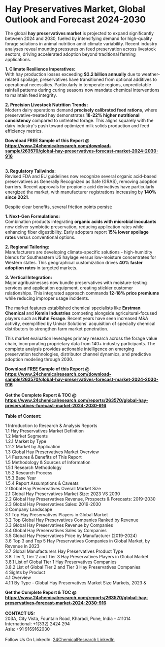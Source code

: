 <h1>Hay Preservatives Market, Global Outlook and Forecast 2024-2030</h1><p>The global <strong>hay preservatives market</strong> is projected to expand significantly between 2024 and 2030, fueled by intensifying demand for high-quality forage solutions in animal nutrition amid climate variability. Recent industry analyses reveal mounting pressures on feed preservation across livestock sectors, driving accelerated adoption beyond traditional farming applications.</p><p><strong>1. Climate Resilience Imperatives:</strong><br>
With hay production losses exceeding <strong>$3.2 billion annually</strong> due to weather-related spoilage, preservatives have transitioned from optional additives to operational necessities. Particularly in temperate regions, unpredictable rainfall patterns during curing seasons now mandate chemical interventions to maintain feed integrity.</p><p><strong>2. Precision Livestock Nutrition Trends:</strong><br>
Modern dairy operations demand <strong>precisely calibrated feed rations</strong>, where preservative-treated hay demonstrates <strong>18-22% higher nutritional consistency</strong> compared to untreated forage. This aligns squarely with the dairy industry's push toward optimized milk solids production and feed efficiency metrics.</p><div><b>Download FREE Sample of this Report @ 
            <a href="https://www.24chemicalresearch.com/download-sample/263570/global-hay-preservatives-forecast-market-2024-2030-916">
            https://www.24chemicalresearch.com/download-sample/263570/global-hay-preservatives-forecast-market-2024-2030-916</a></b></div><br><p><strong>3. Regulatory Tailwinds:</strong><br>
Revised FDA and EU guidelines now recognize several organic acid-based preservatives as Generally Recognized as Safe (GRAS), removing adoption barriers. Recent approvals for propionic acid derivatives have particularly energized the market, with manufacturer registrations increasing by <strong>140% since 2021</strong>.</p><p>Despite clear benefits, several friction points persist:</p><p><strong>1. Next-Gen Formulations:</strong><br>
Combination products integrating <strong>organic acids with microbial inoculants</strong> now deliver symbiotic preservation, reducing application rates while enhancing fiber digestibility. Early adopters report <strong>15% lower spoilage rates</strong> versus conventional options.</p><p><strong>2. Regional Tailoring:</strong><br>
Manufacturers are developing climate-specific solutions - high-humidity blends for Southeastern US haylage versus low-moisture concentrates for Western states. This geographical customization drives <strong>40% faster adoption rates</strong> in targeted markets.</p><p><strong>3. Vertical Integration:</strong><br>
Major agribusinesses now bundle preservatives with moisture-testing services and application equipment, creating stickier customer relationships. This integrated approach commands <strong>12-18% price premiums</strong> while reducing improper usage incidents.</p><p>The market features established chemical specialists like <strong>Eastman Chemical</strong> and <strong>Kemin Industries</strong> competing alongside agricultural-focused players such as <strong>Nuhn Forage</strong>. Recent years have seen increased M&amp;A activity, exemplified by Univar Solutions' acquisition of specialty chemical distributors to strengthen farm market penetration.</p><p>This market evaluation leverages primary research across the forage value chain, incorporating proprietary data from 140+ industry participants. The complete analysis provides actionable intelligence on emerging preservation technologies, distributor channel dynamics, and predictive adoption modeling through 2030.</p><div><b>Download FREE Sample of this Report @ 
            <a href="https://www.24chemicalresearch.com/download-sample/263570/global-hay-preservatives-forecast-market-2024-2030-916">
            https://www.24chemicalresearch.com/download-sample/263570/global-hay-preservatives-forecast-market-2024-2030-916</a></b></div><br><div><b>Get the Complete Report & TOC @ 
            <a href="https://www.24chemicalresearch.com/reports/263570/global-hay-preservatives-forecast-market-2024-2030-916">
            https://www.24chemicalresearch.com/reports/263570/global-hay-preservatives-forecast-market-2024-2030-916</a></b></div><br>
            <b>Table of Content:</b><p>1 Introduction to Research & Analysis Reports<br />
    1.1 Hay Preservatives Market Definition<br />
    1.2 Market Segments<br />
        1.2.1 Market by Type<br />
        1.2.2 Market by Application<br />
    1.3 Global Hay Preservatives Market Overview<br />
    1.4 Features & Benefits of This Report<br />
    1.5 Methodology & Sources of Information<br />
        1.5.1 Research Methodology<br />
        1.5.2 Research Process<br />
        1.5.3 Base Year<br />
        1.5.4 Report Assumptions & Caveats<br />
2 Global Hay Preservatives Overall Market Size<br />
    2.1 Global Hay Preservatives Market Size: 2023 VS 2030<br />
    2.2 Global Hay Preservatives Revenue, Prospects & Forecasts: 2019-2030<br />
    2.3 Global Hay Preservatives Sales: 2019-2030<br />
3 Company Landscape<br />
    3.1 Top Hay Preservatives Players in Global Market<br />
    3.2 Top Global Hay Preservatives Companies Ranked by Revenue<br />
    3.3 Global Hay Preservatives Revenue by Companies<br />
    3.4 Global Hay Preservatives Sales by Companies<br />
    3.5 Global Hay Preservatives Price by Manufacturer (2019-2024)<br />
    3.6 Top 3 and Top 5 Hay Preservatives Companies in Global Market, by Revenue in 2023<br />
    3.7 Global Manufacturers Hay Preservatives Product Type<br />
    3.8 Tier 1, Tier 2 and Tier 3 Hay Preservatives Players in Global Market<br />
        3.8.1 List of Global Tier 1 Hay Preservatives Companies<br />
        3.8.2 List of Global Tier 2 and Tier 3 Hay Preservatives Companies<br />
4 Sights by Product<br />
    4.1 Overview<br />
        4.1.1 By Type - Global Hay Preservatives Market Size Markets, 2023 &</p><div><b>Get the Complete Report & TOC @ 
            <a href="https://www.24chemicalresearch.com/reports/263570/global-hay-preservatives-forecast-market-2024-2030-916">
            https://www.24chemicalresearch.com/reports/263570/global-hay-preservatives-forecast-market-2024-2030-916</a></b></div><br><b>CONTACT US:</b><br>
            203A, City Vista, Fountain Road, Kharadi, Pune, India - 411014<br>
            International: +1(332) 2424 294<br>
            Asia: +91 9169162030 <br><br>
            Follow Us On LinkedIn: <a href="https://www.linkedin.com/company/24chemicalresearch/">24ChemicalResearch LinkedIn</a>